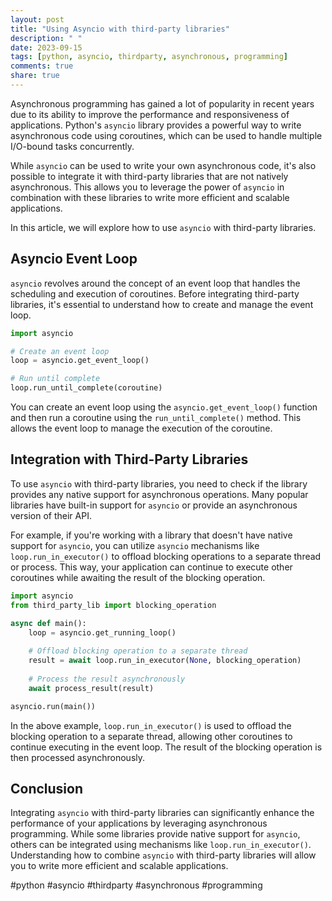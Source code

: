 ```yaml
---
layout: post
title: "Using Asyncio with third-party libraries"
description: " "
date: 2023-09-15
tags: [python, asyncio, thirdparty, asynchronous, programming]
comments: true
share: true
---
```


Asynchronous programming has gained a lot of popularity in recent years due to its ability to improve the performance and responsiveness of applications. Python's `asyncio` library provides a powerful way to write asynchronous code using coroutines, which can be used to handle multiple I/O-bound tasks concurrently.

While `asyncio` can be used to write your own asynchronous code, it's also possible to integrate it with third-party libraries that are not natively asynchronous. This allows you to leverage the power of `asyncio` in combination with these libraries to write more efficient and scalable applications.

In this article, we will explore how to use `asyncio` with third-party libraries. 

## Asyncio Event Loop

`asyncio` revolves around the concept of an event loop that handles the scheduling and execution of coroutines. Before integrating third-party libraries, it's essential to understand how to create and manage the event loop.

```python
import asyncio

# Create an event loop
loop = asyncio.get_event_loop()

# Run until complete
loop.run_until_complete(coroutine)

```

You can create an event loop using the `asyncio.get_event_loop()` function and then run a coroutine using the `run_until_complete()` method. This allows the event loop to manage the execution of the coroutine.

## Integration with Third-Party Libraries

To use `asyncio` with third-party libraries, you need to check if the library provides any native support for asynchronous operations. Many popular libraries have built-in support for `asyncio` or provide an asynchronous version of their API.

For example, if you're working with a library that doesn't have native support for `asyncio`, you can utilize `asyncio` mechanisms like `loop.run_in_executor()` to offload blocking operations to a separate thread or process. This way, your application can continue to execute other coroutines while awaiting the result of the blocking operation.

```python
import asyncio
from third_party_lib import blocking_operation

async def main():
    loop = asyncio.get_running_loop()
    
    # Offload blocking operation to a separate thread
    result = await loop.run_in_executor(None, blocking_operation)
    
    # Process the result asynchronously
    await process_result(result)

asyncio.run(main())
```

In the above example, `loop.run_in_executor()` is used to offload the blocking operation to a separate thread, allowing other coroutines to continue executing in the event loop. The result of the blocking operation is then processed asynchronously.

## Conclusion

Integrating `asyncio` with third-party libraries can significantly enhance the performance of your applications by leveraging asynchronous programming. While some libraries provide native support for `asyncio`, others can be integrated using mechanisms like `loop.run_in_executor()`. Understanding how to combine `asyncio` with third-party libraries will allow you to write more efficient and scalable applications.

#python #asyncio #thirdparty #asynchronous #programming